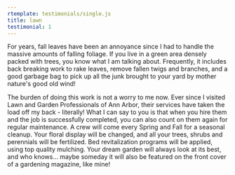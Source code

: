 ```yaml
---
rtemplate: testimonials/single.js
title: lawn
testimonial: 1
---
```


For years, fall leaves have been an annoyance since I had to handle the massive amounts of falling foliage. If you live in a green area densely packed with trees, you know what I am talking about. Frequently, it includes back breaking work to rake leaves, remove fallen twigs and branches, and a good garbage bag to pick up all the junk brought to your yard by mother nature's good old wind! 

The burden of doing this work is not a worry to me now. Ever since I visited Lawn and Garden Professionals of Ann Arbor, their services have taken the load off my back - literally! What I can say to you is that when you hire them and the job is successfully completed, you can also count on them again for regular maintenance. A crew will come every Spring and Fall for a seasonal cleanup. Your floral display will be changed, and all your trees, shrubs and perennials will be fertilized. Bed revitalization programs will be applied, using top quality mulching. Your dream garden will always look at its best, and who knows... maybe someday it will also be featured on the front cover of a gardening magazine, like mine!
